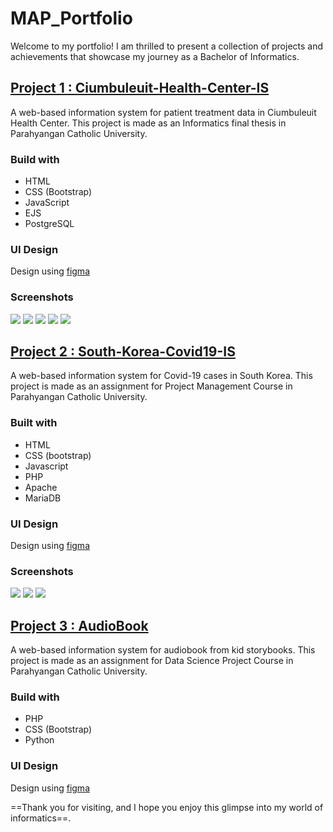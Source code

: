 # MAP_Portfolio
Welcome to my portfolio! I am thrilled to present a collection of projects and achievements that showcase my journey as a Bachelor of Informatics.

## [Project 1 : Ciumbuleuit-Health-Center-IS](https://github.com/mariqpratama/Ciumbuleuit-Health-Center-IS)
A web-based information system for patient treatment data in Ciumbuleuit Health Center. This project is made as an Informatics final thesis in Parahyangan Catholic University.

### Build with
- HTML
- CSS (Bootstrap)
- JavaScript
- EJS
- PostgreSQL

### UI Design
Design using [figma](https://www.figma.com/file/pZ4pWbDYmazWtSwU3Qqjps/Puskes-Dashboard?node-id=405%3A119&t=C0vt7vNLdmoxjoFK-1)

### Screenshots
![](/Images/Screenshot_20230218_012820.png)
![](/Images/Screenshot_20230219_074213.png)
![](/Images/Screenshot_20230219_094300.png)
![](/Images/Screenshot_20230225_094449.png)
![](/Images/Screenshot_20230312_101101.png)

## [Project 2 : South-Korea-Covid19-IS](https://github.com/jghjianghan/South-Korea-Covid19-IS/tree/main)
A web-based information system for Covid-19 cases in South Korea. This project is made as an assignment for Project Management Course in Parahyangan Catholic University.

### Built with
- HTML
- CSS (bootstrap)
- Javascript
- PHP
- Apache
- MariaDB

### UI Design
Design using [figma](https://www.figma.com/file/2IKbodWRolPT90QKODvsJo/Tubes-Manpro)

### Screenshots
![](/Images/188309272-2ea98d78-8d3b-4bb3-90cd-27e0f87f9075.png)
![](/Images/188309307-e4968595-4cfc-4f4a-afa3-ab8ee5f2e137.png)
![](/Images/188309348-2f1b2dec-e993-48c4-84dc-d431283e6106.png)

## [Project 3 : AudioBook](https://github.com/mariqpratama/AudioBook/tree/main)
A web-based information system for audiobook from kid storybooks. This project is made as an assignment for Data Science Project Course in Parahyangan Catholic University.

### Build with
- PHP
- CSS (Bootstrap)
- Python

### UI Design
Design using [figma](https://www.figma.com/file/jgxdN3szZIZxSNGBYdmuHa/Mockup-Audiobook?node-id=12%3A29&t=EWS1Pr2a4zUGmbBk-1)


==Thank you for visiting, and I hope you enjoy this glimpse into my world of informatics==.

